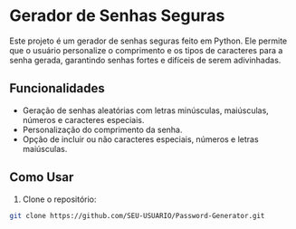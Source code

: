 # Gerador de Senhas Seguras

Este projeto é um gerador de senhas seguras feito em Python. Ele permite que o usuário personalize o comprimento e os tipos de caracteres para a senha gerada, garantindo senhas fortes e difíceis de serem adivinhadas.

## Funcionalidades

- Geração de senhas aleatórias com letras minúsculas, maiúsculas, números e caracteres especiais.
- Personalização do comprimento da senha.
- Opção de incluir ou não caracteres especiais, números e letras maiúsculas.

## Como Usar

1. Clone o repositório:

```bash
git clone https://github.com/SEU-USUARIO/Password-Generator.git
